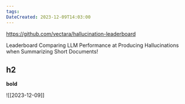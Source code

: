 ```yaml
---
tags: 
DateCreated: 2023-12-09T14:03:00
---
```

https://github.com/vectara/hallucination-leaderboard

Leaderboard Comparing LLM Performance at Producing Hallucinations when Summarizing Short Documents!



## h2

**bold**

![[2023-12-09]]


